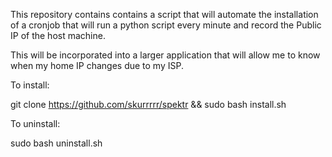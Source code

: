 This repository contains contains a script that will automate the installation of a cronjob that will run a python script every minute and record the Public IP of the host machine.

This will be incorporated into a larger application that will allow me to know when my home IP changes due to my ISP.

To install:

git clone https://github.com/skurrrrr/spektr && sudo bash install.sh

To uninstall:

sudo bash uninstall.sh
